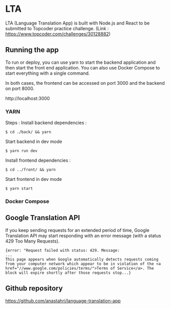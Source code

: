 # LTA

LTA (Language Translation App) is built with Node.js and React to be submitted to Topcoder practice challenge. (Link : https://www.topcoder.com/challenges/30128882)

## Running the app

To run or deploy, you can use yarn to start the backend application and then start the front end application. You can also use Docker Compose to start everything with a single command.

In both cases, the frontend can be accessed on port 3000 and the backend on port 8000.

http://localhost:3000

### YARN

Steps :
Install backend dependencies :

```
$ cd ./back/ && yarn
```

Start backend in dev mode

```
$ yarn run dev
```

Install frontend dependencies :

```
$ cd ../front/ && yarn
```

Start frontend in dev mode

```
$ yarn start
```

### Docker Compose

## Google Translation API

If you keep sending requests for an extended period of time, Google Translation API may start responding with an error message (with a status 429 Too Many Requests).

```
{error: "Request failed with status: 429. Message:
...
This page appears when Google automatically detects requests coming from your computer network which appear to be in violation of the <a href="//www.google.com/policies/terms/">Terms of Service</a>. The block will expire shortly after those requests stop...}
```

## Github repository

https://github.com/anastahri/language-translation-app
